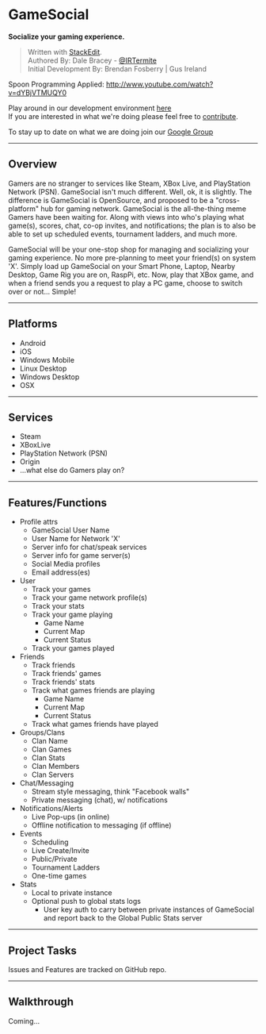 GameSocial
==

**Socialize your gaming experience.**

> Written with [StackEdit](http://benweet.github.io/stackedit/).  
> Authored By: Dale Bracey - [@IRTermite](https://twitter.com/IRTermite)  
> Initial Development By: Brendan Fosberry | Gus Ireland

Spoon Programming Applied: http://www.youtube.com/watch?v=dYBjVTMUQY0

Play around in our development environment [here](http://hackgamesocial.herokuapp.com/)   
If you are interested in what we're doing please feel free to [contribute](https://github.com/bfosberry/GameSocial/wiki/Contributing).

To stay up to date on what we are doing join our [Google Group](https://groups.google.com/forum/#!forum/hackgamesocial)  

----


## Overview

Gamers are no stranger to services like Steam, XBox Live, and PlayStation Network (PSN).  GameSocial isn't much different.  Well, ok, it is slightly.  The difference is GameSocial is OpenSource, and proposed to be a "cross-platform" hub for gaming network.  GameSocial is the all-the-thing meme Gamers have been waiting for.  Along with views into who's playing what game(s), scores, chat, co-op invites, and notifications; the plan is to also be able to set up scheduled events, tournament ladders, and much more.

GameSocial will be your one-stop shop for managing and socializing your gaming experience.  No more pre-planning to meet your friend(s) on system 'X'.  Simply load up GameSocial on your Smart Phone, Laptop, Nearby Desktop, Game Rig you are on, RaspPi, etc.  Now, play that XBox game, and when a friend sends you a request to play a PC game, choose to switch over or not...  Simple!

----

## Platforms

 - Android
 - iOS
 - Windows Mobile
 - Linux Desktop
 - Windows Desktop
 - OSX

----

## Services

 - Steam
 - XBoxLive
 - PlayStation Network (PSN)
 - Origin
 - ...what else do Gamers play on?

----

## Features/Functions

 - Profile attrs
	- GameSocial User Name
	- User Name for Network 'X'
	- Server info for chat/speak services
	- Server info for game server(s)
	- Social Media profiles
	- Email address(es)
 - User
	- Track your games
	- Track your game network profile(s)
	- Track your stats
	- Track your game playing
		- Game Name
		- Current Map
		- Current Status
	- Track your games played
 - Friends
	- Track friends
	- Track friends' games
	- Track friends' stats
	- Track what games friends are playing
		- Game Name
		- Current Map
		- Current Status
	- Track what games friends have played	
 - Groups/Clans
	- Clan Name
	- Clan Games
	- Clan Stats
	- Clan Members
	- Clan Servers
 - Chat/Messaging
	- Stream style messaging, think "Facebook walls"
	- Private messaging (chat), w/ notifications
 - Notifications/Alerts
	- Live Pop-ups (in online)
	- Offline notification to messaging (if offline)
 - Events
	- Scheduling
	- Live Create/Invite
	- Public/Private
	- Tournament Ladders
	- One-time games
 - Stats
	- Local to private instance
	- Optional push to global stats logs
		- User key auth to carry between private instances of GameSocial and report back to the Global Public Stats server

----

## Project Tasks

Issues and Features are tracked on GitHub repo.

----

## Walkthrough

Coming...









